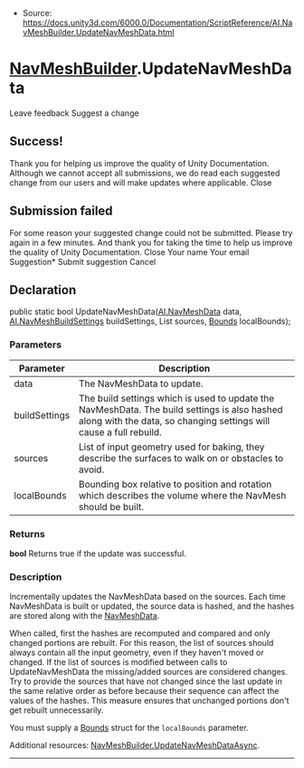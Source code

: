 * Source: https://docs.unity3d.com/6000.0/Documentation/ScriptReference/AI.NavMeshBuilder.UpdateNavMeshData.html

#  [NavMeshBuilder](https://docs.unity3d.com/6000.0/Documentation/ScriptReference/AI.NavMeshBuilder.html).UpdateNavMeshData
Leave feedback
Suggest a change
## Success!
Thank you for helping us improve the quality of Unity Documentation. Although we cannot accept all submissions, we do read each suggested change from our users and will make updates where applicable.
Close
## Submission failed
For some reason your suggested change could not be submitted. Please <a>try again</a> in a few minutes. And thank you for taking the time to help us improve the quality of Unity Documentation.
Close
Your name Your email Suggestion* Submit suggestion
Cancel
## Declaration
public static bool UpdateNavMeshData([AI.NavMeshData](https://docs.unity3d.com/6000.0/Documentation/ScriptReference/AI.NavMeshData.html) data, [AI.NavMeshBuildSettings](https://docs.unity3d.com/6000.0/Documentation/ScriptReference/AI.NavMeshBuildSettings.html) buildSettings, List<NavMeshBuildSource> sources, [Bounds](https://docs.unity3d.com/6000.0/Documentation/ScriptReference/Bounds.html) localBounds); 
### Parameters
Parameter | Description  
---|---  
data | The NavMeshData to update.  
buildSettings | The build settings which is used to update the NavMeshData. The build settings is also hashed along with the data, so changing settings will cause a full rebuild.  
sources | List of input geometry used for baking, they describe the surfaces to walk on or obstacles to avoid.  
localBounds | Bounding box relative to position and rotation which describes the volume where the NavMesh should be built.  
### Returns
**bool** Returns true if the update was successful. 
### Description
Incrementally updates the NavMeshData based on the sources.
Each time NavMeshData is built or updated, the source data is hashed, and the hashes are stored along with the [NavMeshData](https://docs.unity3d.com/6000.0/Documentation/ScriptReference/AI.NavMeshData.html).  
  
When called, first the hashes are recomputed and compared and only changed portions are rebuilt. For this reason, the list of sources should always contain all the input geometry, even if they haven't moved or changed. If the list of sources is modified between calls to UpdateNavMeshData the missing/added sources are considered changes. Try to provide the sources that have not changed since the last update in the same relative order as before because their sequence can affect the values of the hashes. This measure ensures that unchanged portions don't get rebuilt unnecessarily.  
  
You must supply a [Bounds](https://docs.unity3d.com/6000.0/Documentation/ScriptReference/Bounds-ctor.html) struct for the `localBounds` parameter.  
  
Additional resources: [NavMeshBuilder.UpdateNavMeshDataAsync](https://docs.unity3d.com/6000.0/Documentation/ScriptReference/AI.NavMeshBuilder.UpdateNavMeshDataAsync.html).
* * *
